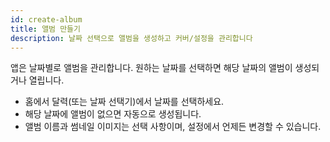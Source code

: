 ```yaml
---
id: create-album
title: 앨범 만들기
description: 날짜 선택으로 앨범을 생성하고 커버/설정을 관리합니다
---
```


앱은 날짜별로 앨범을 관리합니다. 원하는 날짜를 선택하면 해당 날짜의 앨범이 생성되거나 열립니다.

- 홈에서 달력(또는 날짜 선택기)에서 날짜를 선택하세요.
- 해당 날짜에 앨범이 없으면 자동으로 생성됩니다.
- 앨범 이름과 썸네일 이미지는 선택 사항이며, 설정에서 언제든 변경할 수 있습니다.

